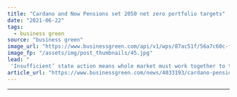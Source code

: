 ```yaml
---
title: "Cardano and Now Pensions set 2050 net zero portfolio targets"
date: "2021-06-22"
tags: 
  - business green
source: "business green"
image_url: "https://www.businessgreen.com/api/v1/wps/87ac51f/56a7c60c-f72a-4229-9805-c5d422966b92/2/pension-istock-185x114.jpg"
image_fp: "/assets/img/post_thumbnails/45.jpg"
lead: "
 'Insufficient’ state action means whole market must work together to tackle climate change, according to multi-billion pound pension scheme ..."
article_url: "https://www.businessgreen.com/news/4033193/cardano-pensions-set-2050-net-zero-portfolio-targets"
---
```


---
